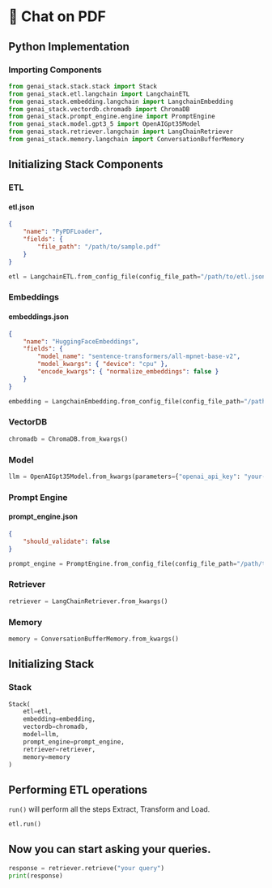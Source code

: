 # 💬 Chat on PDF

## Python Implementation

### Importing Components

```py
from genai_stack.stack.stack import Stack
from genai_stack.etl.langchain import LangchainETL
from genai_stack.embedding.langchain import LangchainEmbedding
from genai_stack.vectordb.chromadb import ChromaDB
from genai_stack.prompt_engine.engine import PromptEngine
from genai_stack.model.gpt3_5 import OpenAIGpt35Model
from genai_stack.retriever.langchain import LangChainRetriever
from genai_stack.memory.langchain import ConversationBufferMemory
```

## Initializing Stack Components

### ETL

#### etl.json

```json
{
    "name": "PyPDFLoader",
    "fields": {
        "file_path": "/path/to/sample.pdf"
    }
}
```

```py
etl = LangchainETL.from_config_file(config_file_path="/path/to/etl.json")
```

### Embeddings

#### embeddings.json

```json
{
    "name": "HuggingFaceEmbeddings",
    "fields": {
        "model_name": "sentence-transformers/all-mpnet-base-v2",
        "model_kwargs": { "device": "cpu" },
        "encode_kwargs": { "normalize_embeddings": false }
    }
}
```

```py
embedding = LangchainEmbedding.from_config_file(config_file_path="/path/to/embeddings.json")
```

### VectorDB

```py
chromadb = ChromaDB.from_kwargs()
```

### Model

```py
llm = OpenAIGpt35Model.from_kwargs(parameters={"openai_api_key": "your-api-key"})
```

### Prompt Engine

#### prompt_engine.json

```json
{
    "should_validate": false
}
```

```py
prompt_engine = PromptEngine.from_config_file(config_file_path="/path/to/prompt_engine.json")
```

### Retriever

```py
retriever = LangChainRetriever.from_kwargs()
```

### Memory

```py
memory = ConversationBufferMemory.from_kwargs()
```

## Initializing Stack

### Stack

```py
Stack(
    etl=etl,
    embedding=embedding,
    vectordb=chromadb,
    model=llm,
    prompt_engine=prompt_engine,
    retriever=retriever,
    memory=memory
)
```

## Performing ETL operations

`run()` will perform all the steps Extract, Transform and Load.

```py
etl.run()
```

## Now you can start asking your queries.

```py
response = retriever.retrieve("your query")
print(response)
```
